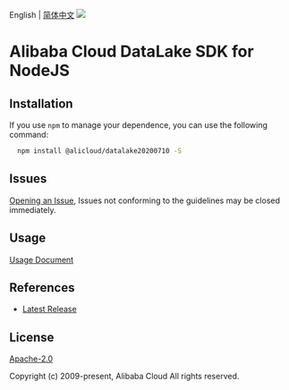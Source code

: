 English | [简体中文](README-CN.md)
![](https://aliyunsdk-pages.alicdn.com/icons/AlibabaCloud.svg)

# Alibaba Cloud DataLake SDK for NodeJS

## Installation
If you use `npm` to manage your dependence, you can use the following command:

```sh
  npm install @alicloud/datalake20200710 -S
```

## Issues
[Opening an Issue](https://github.com/aliyun/alibabacloud-typescript-sdk/issues/new), Issues not conforming to the guidelines may be closed immediately.

## Usage
[Usage Document](https://github.com/aliyun/alibabacloud-typescript-sdk/blob/master/docs/Usage-EN.md#quick-examples)

## References
* [Latest Release](https://github.com/aliyun/alibabacloud-typescript-sdk/)

## License
[Apache-2.0](http://www.apache.org/licenses/LICENSE-2.0)

Copyright (c) 2009-present, Alibaba Cloud All rights reserved.
